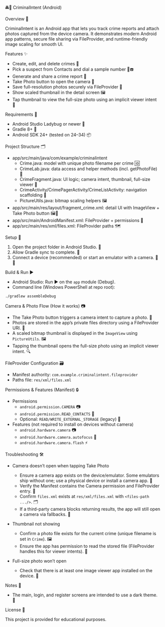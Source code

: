 🚔📱 CriminalIntent (Android)

Overview 🧭

CriminalIntent is an Android app that lets you track crime reports and attach photos captured from the device camera. It demonstrates modern Android app patterns, secure file sharing via FileProvider, and runtime-friendly image scaling for smooth UI.

Features ✨

- Create, edit, and delete crimes 📝
- Pick a suspect from Contacts and dial a sample number 👤☎️
- Generate and share a crime report 📨
- Take Photo button to open the camera 📸
- Save full-resolution photos securely via FileProvider 🔐
- Show scaled thumbnail in the detail screen 🖼️
- Tap thumbnail to view the full-size photo using an implicit viewer intent 🔎

Requirements 🔧

- Android Studio Ladybug or newer 🐞
- Gradle 8+ 🧱
- Android SDK 24+ (tested on 24–34) 📦

Project Structure 🗂️

- app/src/main/java/com/example/criminalintent
  - Crime.java: model with unique photo filename per crime 🆔
  - CrimeLab.java: data access and helper methods (incl. getPhotoFile) 🧪
  - CrimeFragment.java: UI logic; camera intent, thumbnail, full-size viewer 🧩
  - CrimeActivity/CrimePagerActivity/CrimeListActivity: navigation scaffolding 🧭
  - PictureUtils.java: bitmap scaling helpers 🖼️
- app/src/main/res/layout/fragment_crime.xml: detail UI with ImageView + Take Photo button 🖼️📸
- app/src/main/AndroidManifest.xml: FileProvider + permissions 📜
- app/src/main/res/xml/files.xml: FileProvider paths 🗺️

Setup 🚀

1) Open the project folder in Android Studio. 🧰
2) Allow Gradle sync to complete. 🔄
3) Connect a device (recommended) or start an emulator with a camera. 📱🧪

Build & Run ▶️

- Android Studio: Run ▶ on the `app` module (Debug).
- Command line (Windows PowerShell at repo root):

```bash
./gradlew assembleDebug
```

Camera & Photo Flow (How it works) 📷

- The Take Photo button triggers a camera intent to capture a photo. 🎯
- Photos are stored in the app’s private files directory using a FileProvider URI. 🔐
- A scaled bitmap thumbnail is displayed in the `ImageView` using `PictureUtils`. 🖼️
- Tapping the thumbnail opens the full-size photo using an implicit viewer intent. 🔍

FileProvider Configuration 🗃️

- Manifest authority: `com.example.criminalintent.fileprovider`
- Paths file: `res/xml/files.xml`

Permissions & Features (Manifest) 🔒

- Permissions
  - `android.permission.CAMERA` 📷
  - `android.permission.READ_CONTACTS` 📇
  - Optional: `READ/WRITE_EXTERNAL_STORAGE` (legacy) 💾
- Features (not required to install on devices without camera)
  - `android.hardware.camera` 📷
  - `android.hardware.camera.autofocus` 🎯
  - `android.hardware.camera.flash` ⚡

Troubleshooting 🛠️

- Camera doesn’t open when tapping Take Photo
  - Ensure a camera app exists on the device/emulator. Some emulators ship without one; use a physical device or install a camera app. 📱
  - Verify the Manifest contains the Camera permission and FileProvider entry. 📜
  - Confirm `files.xml` exists at `res/xml/files.xml` with `<files-path .../>`. 🗂️
  - If a third-party camera blocks returning results, the app will still open a camera via fallbacks. 🔁

- Thumbnail not showing
  - Confirm a photo file exists for the current crime (unique filename is set in `Crime`). 🖼️
  - Ensure the app has permission to read the stored file (FileProvider handles this for viewer intents). 🔐

- Full-size photo won’t open
  - Check that there is at least one image viewer app installed on the device. 🔎

Notes 📝

- The main, login, and register screens are intended to use a dark theme. 🌙

License 📄

This project is provided for educational purposes.


